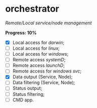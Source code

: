 # orchestrator

*Remote/Local service/node management*

**Progress: 10%**

- [x] Local access for *darwin*;
- [ ] Local access for *linux*;
- [ ] Local access for *windows*;
- [ ] Remote access *systemD*;
- [ ] Remote access *launchD*;
- [ ] Remote access for *windows svc*;
- [x] Data output (Service, Node);
- [ ] Data filtering (Service, Node);
- [ ] Status output;
- [ ] Status filtering;
- [ ] CMD app.